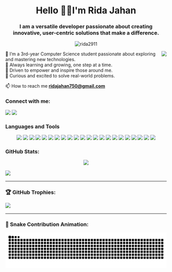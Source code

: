 <h1 align="center">Hello  🌸🌈I'm Rida Jahan</h1>
<h3 align="center">I am a versatile developer passionate about creating innovative, user-centric solutions that make a difference.</h3>

<p align="center">
  <img src="https://komarev.com/ghpvc/?username=rida2911&label=Profile%20views&color=0e75b6&style=flat" alt="rida2911" />
</p>

<img align="right" height="150" src="https://i.pinimg.com/originals/9e/9f/7e/9e9f7e6de051e81d17aa226db56f1c63.gif" />


🦋 I’m a 3rd-year Computer Science student passionate about exploring and mastering new                technologies.  
🌱 Always learning and growing, one step at a time.  
🌻 Driven to empower and inspire those around me.  
🌛 Curious and excited to solve real-world problems.

📫 How to reach me **ridajahan750@gmail.com**


<h3 align="left">Connect with me:</h3>
<p align="left">
  <a href="https://www.linkedin.com/in/ridajahan750" target="_blank"><img src="https://img.shields.io/badge/LinkedIn-blue?style=for-the-badge&logo=linkedin" /></a>
  <a href="https://leetcode.com/ridajahan750" target="_blank"><img src="https://img.shields.io/badge/LeetCode-orange?style=for-the-badge&logo=leetcode" /></a>
</p>



<h3 align="left">Languages and Tools</h3>

<p align="center">
<img src="https://img.shields.io/badge/C-00599C?style=flat&logo=c&logoColor=white"/>
  <img src="https://img.shields.io/badge/C++-00599C?style=flat&logo=c%2B%2B&logoColor=white"/>
  <img src="https://img.shields.io/badge/Java-ED8B00?style=flat&logo=openjdk&logoColor=white"/>
  <img src="https://img.shields.io/badge/HTML5-E34F26?style=flat&logo=html5&logoColor=white"/>
  <img src="https://img.shields.io/badge/CSS3-1572B6?style=flat&logo=css3&logoColor=white"/>
  <img src="https://img.shields.io/badge/JavaScript-F7DF1E?style=flat&logo=javascript&logoColor=black"/>
  <img src="https://img.shields.io/badge/React-20232A?style=flat&logo=react&logoColor=61DAFB"/>
  <img src="https://img.shields.io/badge/FastAPI-005571?style=flat&logo=fastapi"/>
  <img src="https://img.shields.io/badge/Python-3670A0?style=flat&logo=python&logoColor=ffdd54"/>
  <img src="https://img.shields.io/badge/Node.js-339933?style=flat&logo=node.js&logoColor=white"/>
  <img src="https://img.shields.io/badge/MySQL-4479A1?style=flat&logo=mysql&logoColor=white"/>
  <img src="https://img.shields.io/badge/OpenCV-white?style=flat&logo=opencv&logoColor=white"/>
  <img src="https://img.shields.io/badge/Bootstrap-7952B3?style=flat&logo=bootstrap&logoColor=white"/>
  <img src="https://img.shields.io/badge/NumPy-013243?style=flat&logo=numpy&logoColor=white"/>
  <img src="https://img.shields.io/badge/Pandas-150458?style=flat&logo=pandas&logoColor=white"/>
  <img src="https://img.shields.io/badge/Matplotlib-white?style=flat&logo=matplotlib&logoColor=black"/>
  <img src="https://img.shields.io/badge/Keras-D00000?style=flat&logo=keras&logoColor=white"/>
  <img src="https://img.shields.io/badge/TensorFlow-FF6F00?style=flat&logo=tensorflow&logoColor=white"/>
  <img src="https://img.shields.io/badge/PyTorch-EE4C2C?style=flat&logo=pytorch&logoColor=white"/>
  <img src="https://img.shields.io/badge/scikit--learn-F7931E?style=flat&logo=scikit-learn&logoColor=white"/>
  <img src="https://img.shields.io/badge/Git-F05033?style=flat&logo=git&logoColor=white"/>
  <img src="https://img.shields.io/badge/GitHub-181717?style=flat&logo=github&logoColor=white"/>
  
</p> 



###  GitHub Stats:
<p align="center">
  <img src="https://github-readme-stats.vercel.app/api?username=rida2911&show_icons=true&theme=dark&hide_border=false&include_all_commits=true&count_private=true" />
</p>

<p align="left">
  <img src="https://github-readme-stats.vercel.app/api/top-langs/?username=rida2911&layout=compact&theme=dark&hide_border=false" />
</p>

---

### 🏆 GitHub Trophies:
<p align="left">
  <img src="https://github-profile-trophy.vercel.app/?username=rida2911&theme=radical&no-frame=false&no-bg=true&margin-w=4" />
</p>

  

---

### 🐍 Snake Contribution Animation:
<p align="center">
  <img src="https://raw.githubusercontent.com/rida2911/rida2911/output/snake.svg" alt="Snake animation" />
</p>





